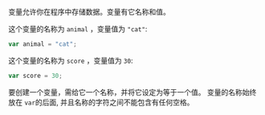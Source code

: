 变量允许你在程序中存储数据。变量有它名称和值。

这个变量的名称为 `animal` ，变量值为 `"cat"`:

```javascript
var animal = "cat";
```

这个变量的名称为 `score` ，变量值为 `30`:

```javascript
var score = 30;
```

要创建一个变量，需给它一个名称，并将它设定为等于一个值。 变量的名称始终放在 `var`的后面, 并且名称的字符之间不能包含有任何空格。